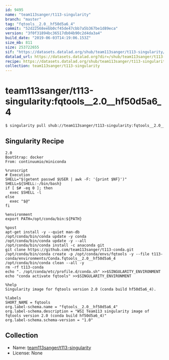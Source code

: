 ```yaml
---
id: 9495
name: "team113sanger/t113-singularity"
branch: "master"
tag: "fqtools__2.0__hf50d5a6_4"
commit: "52d22568eebb0cf45de47cbb7a5b367be1d89eca"
version: "3f0f31894bc36517db04b90c2d4da3a4"
build_date: "2019-06-03T14:19:06.153Z"
size_mb: 811
size: 253722655
sif: "https://datasets.datalad.org/shub/team113sanger/t113-singularity/fqtools__2.0__hf50d5a6_4/2019-06-03-52d22568-3f0f3189/3f0f31894bc36517db04b90c2d4da3a4.simg"
datalad_url: https://datasets.datalad.org?dir=/shub/team113sanger/t113-singularity/fqtools__2.0__hf50d5a6_4/2019-06-03-52d22568-3f0f3189/
recipe: https://datasets.datalad.org/shub/team113sanger/t113-singularity/fqtools__2.0__hf50d5a6_4/2019-06-03-52d22568-3f0f3189/Singularity
collection: team113sanger/t113-singularity
---
```


# team113sanger/t113-singularity:fqtools__2.0__hf50d5a6_4

```bash
$ singularity pull shub://team113sanger/t113-singularity:fqtools__2.0__hf50d5a6_4
```

## Singularity Recipe

```singularity
2.0
BootStrap: docker
From: continuumio/miniconda

%runscript
# Execution
SHELL="$(getent passwd $USER | awk -F: '{print $NF}')"
SHELL=${SHELL:-/bin/bash}
if [ $# -eq 0 ]; then
  exec $SHELL -l
else
  exec "$@"
fi

%environment
export PATH=/opt/conda/bin:${PATH}

%post
apt-get install -y --quiet man-db
/opt/conda/bin/conda update -y conda
/opt/conda/bin/conda update -y --all
/opt/conda/bin/conda install -c anaconda git
git clone https://github.com/team113sanger/t113-conda.git
/opt/conda/bin/conda create -p /opt/conda/envs/fqtools -y --file t113-conda/environments/Conda.fqtools__2.0__hf50d5a6_4 
/opt/conda/bin/conda clean --all -y
rm -rf t113-conda
echo ". /opt/conda/etc/profile.d/conda.sh" >>$SINGULARITY_ENVIRONMENT
echo "conda activate fqtools" >>$SINGULARITY_ENVIRONMENT

%help
Singularity image for fqtools version 2.0 (conda build hf50d5a6_4).

%labels
SHORT_NAME = fqtools
org.label-schema.name = "fqtools__2.0__hf50d5a6_4"
org.label-schema.description = "WSI Team113 singularity image of fqtools version 2.0 (conda build hf50d5a6_4)"
org.label-schema.schema-version = "1.0"
```

## Collection

 - Name: [team113sanger/t113-singularity](https://github.com/team113sanger/t113-singularity)
 - License: None

